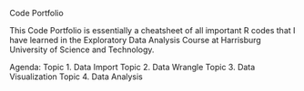 Code Portfolio

This Code Portfolio is essentially a cheatsheet of all important R codes that I have learned in the Exploratory Data Analysis Course at Harrisburg University of Science and Technology. 

Agenda:
Topic 1. Data Import
Topic 2. Data Wrangle
Topic 3. Data Visualization 
Topic 4. Data Analysis
